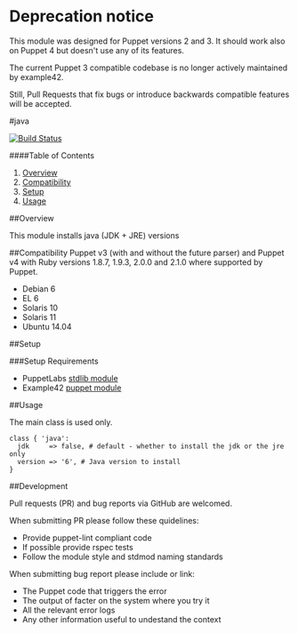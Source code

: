# Deprecation notice

This module was designed for Puppet versions 2 and 3. It should work also on Puppet 4 but doesn't use any of its features.

The current Puppet 3 compatible codebase is no longer actively maintained by example42.

Still, Pull Requests that fix bugs or introduce backwards compatible features will be accepted.


#java

[![Build Status](https://travis-ci.org/example42/puppet-java.png?branch=master)](https://travis-ci.org/example42/puppet-java)

####Table of Contents

1. [Overview](#overview)
1. [Compatibility](#compatibility)
1. [Setup](#setup)
1. [Usage](#usage)


##Overview

This module installs java (JDK + JRE) versions

##Compatibility
Puppet v3 (with and without the future parser) and Puppet v4 with Ruby versions
1.8.7, 1.9.3, 2.0.0 and 2.1.0 where supported by Puppet.

* Debian 6
* EL 6
* Solaris 10
* Solaris 11
* Ubuntu 14.04

##Setup

###Setup Requirements
* PuppetLabs [stdlib module](https://github.com/puppetlabs/puppetlabs-stdlib)
* Example42 [puppet module](https://github.com/example42/puppi)

##Usage

The main class is used only.

```puppet
class { 'java':
  jdk     => false, # default - whether to install the jdk or the jre only
  version => '6', # Java version to install
}
```

##Development

Pull requests (PR) and bug reports via GitHub are welcomed.

When submitting PR please follow these quidelines:
- Provide puppet-lint compliant code
- If possible provide rspec tests
- Follow the module style and stdmod naming standards

When submitting bug report please include or link:
- The Puppet code that triggers the error
- The output of facter on the system where you try it
- All the relevant error logs
- Any other information useful to undestand the context

